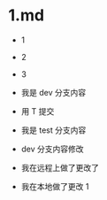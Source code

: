 # 1.md

- 1
- 2
- 3

- 我是 dev 分支内容

- 用 T 提交

- 我是 test 分支内容

* dev 分支内容修改

* 我在远程上做了更改了

* 我在本地做了更改 1
